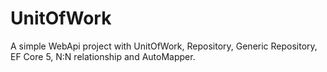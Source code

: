 # UnitOfWork
A simple WebApi project with UnitOfWork, Repository, Generic Repository, EF Core 5, N:N relationship and AutoMapper. 

